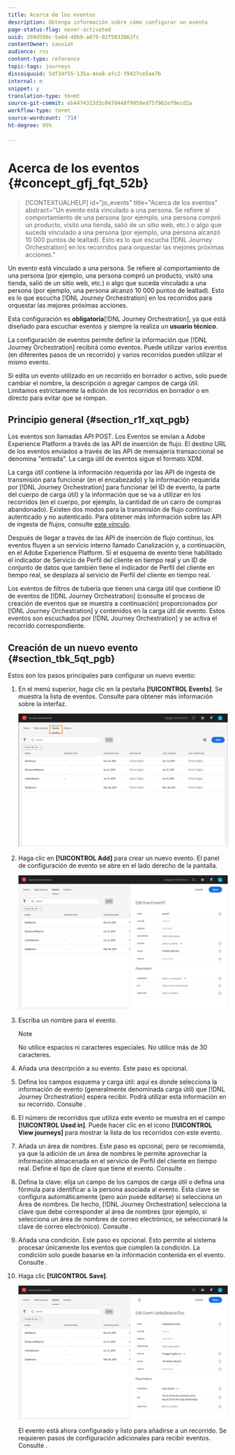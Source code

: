 ```yaml
---
title: Acerca de los eventos
description: Obtenga información sobre cómo configurar un evento
page-status-flag: never-activated
uuid: 269d590c-5a6d-40b9-a879-02f5033863fc
contentOwner: sauviat
audience: rns
content-type: reference
topic-tags: journeys
discoiquuid: 5df34f55-135a-4ea8-afc2-f9427ce5ae7b
internal: n
snippet: y
translation-type: tm+mt
source-git-commit: eb4474313d3c0470448f9959ed757902ef0ecd2a
workflow-type: tm+mt
source-wordcount: '714'
ht-degree: 95%

---
```



# Acerca de los eventos {#concept_gfj_fqt_52b}

>[!CONTEXTUALHELP]
>id="jo_events"
>title="Acerca de los eventos"
>abstract="Un evento está vinculado a una persona. Se refiere al comportamiento de una persona (por ejemplo, una persona compró un producto, visitó una tienda, salió de un sitio web, etc.) o algo que suceda vinculado a una persona (por ejemplo, una persona alcanzó 10 000 puntos de lealtad). Esto es lo que escucha [!DNL Journey Orchestration] en los recorridos para orquestar las mejores próximas acciones."

Un evento está vinculado a una persona. Se refiere al comportamiento de una persona (por ejemplo, una persona compró un producto, visitó una tienda, salió de un sitio web, etc.) o algo que suceda vinculado a una persona (por ejemplo, una persona alcanzó 10 000 puntos de lealtad). Esto es lo que escucha [!DNL Journey Orchestration] en los recorridos para orquestar las mejores próximas acciones.

Esta configuración es **obligatoria**[!DNL Journey Orchestration], ya que está diseñado para escuchar eventos y siempre la realiza un **usuario técnico**.

La configuración de eventos permite definir la información que [!DNL Journey Orchestration] recibirá como eventos. Puede utilizar varios eventos (en diferentes pasos de un recorrido) y varios recorridos pueden utilizar el mismo evento.

Si edita un evento utilizado en un recorrido en borrador o activo, solo puede cambiar el nombre, la descripción o agregar campos de carga útil. Limitamos estrictamente la edición de los recorridos en borrador o en directo para evitar que se rompan.

## Principio general {#section_r1f_xqt_pgb}

Los eventos son llamadas API POST. Los Eventos se envían a Adobe Experience Platform a través de las API de inserción de flujo. El destino URL de los eventos enviados a través de las API de mensajería transaccional se denomina &quot;entrada&quot;. La carga útil de eventos sigue el formato XDM.

La carga útil contiene la información requerida por las API de ingesta de transmisión para funcionar (en el encabezado) y la información requerida por [!DNL Journey Orchestration] para funcionar (el ID de evento, la parte del cuerpo de carga útil) y la información que se va a utilizar en los recorridos (en el cuerpo, por ejemplo, la cantidad de un carro de compras abandonado). Existen dos modos para la transmisión de flujo continuo: autenticado y no autenticado. Para obtener más información sobre las API de ingesta de flujos, consulte [este vínculo](https://docs.adobe.com/content/help/es-ES/experience-platform/xdm/api/getting-started.html).

Después de llegar a través de las API de inserción de flujo continuo, los eventos fluyen a un servicio interno llamado Canalización y, a continuación, en el Adobe Experience Platform. Si el esquema de evento tiene habilitado el indicador de Servicio de Perfil del cliente en tiempo real y un ID de conjunto de datos que también tiene el indicador de Perfil del cliente en tiempo real, se desplaza al servicio de Perfil del cliente en tiempo real.

Los eventos de filtros de tubería que tienen una carga útil que contiene ID de eventos de [!DNL Journey Orchestration] (consulte el proceso de creación de eventos que se muestra a continuación) proporcionados por [!DNL Journey Orchestration] y contenidos en la carga útil de evento. Estos eventos son escuchados por [!DNL Journey Orchestration] y se activa el recorrido correspondiente.

## Creación de un nuevo evento {#section_tbk_5qt_pgb}

Estos son los pasos principales para configurar un nuevo evento:

1. En el menú superior, haga clic en la pestaña **[!UICONTROL Events]**. Se muestra la lista de eventos. Consulte [](../about/user-interface.md) para obtener más información sobre la interfaz.

   ![](../assets/journey5.png)

1. Haga clic en **[!UICONTROL Add]** para crear un nuevo evento. El panel de configuración de evento se abre en el lado derecho de la pantalla.

   ![](../assets/journey6.png)

1. Escriba un nombre para el evento.

   >[!NOTE]
   >
   >No utilice espacios ni caracteres especiales. No utilice más de 30 caracteres.

1. Añada una descripción a su evento. Este paso es opcional.
1. Defina los campos esquema y carga útil: aquí es donde selecciona la información de evento (generalmente denominada carga útil) que [!DNL Journey Orchestration] espera recibir. Podrá utilizar esta información en su recorrido. Consulte [](../event/defining-the-payload-fields.md).
1. El número de recorridos que utiliza este evento se muestra en el campo **[!UICONTROL Used in]**. Puede hacer clic en el icono **[!UICONTROL View journeys]** para mostrar la lista de los recorridos con este evento.
1. Añada un área de nombres. Este paso es opcional, pero se recomienda, ya que la adición de un área de nombres le permite aprovechar la información almacenada en el servicio de Perfil del cliente en tiempo real. Define el tipo de clave que tiene el evento. Consulte [](../event/selecting-the-namespace.md).
1. Defina la clave: elija un campo de los campos de carga útil o defina una fórmula para identificar a la persona asociada al evento. Esta clave se configura automáticamente (pero aún puede editarse) si selecciona un Área de nombres. De hecho, [!DNL Journey Orchestration] selecciona la clave que debe corresponder al área de nombres (por ejemplo, si selecciona un área de nombres de correo electrónico, se seleccionará la clave de correo electrónico). Consulte [](../event/defining-the-event-key.md).
1. Añada una condición. Este paso es opcional. Esto permite al sistema procesar únicamente los eventos que cumplen la condición. La condición solo puede basarse en la información contenida en el evento. Consulte [](../event/adding-a-condition.md).
1. Haga clic **[!UICONTROL Save]**.

   ![](../assets/journey7.png)

   El evento está ahora configurado y listo para añadirse a un recorrido. Se requieren pasos de configuración adicionales para recibir eventos. Consulte [](../event/additional-steps-to-send-events-to-journey-orchestration.md).
